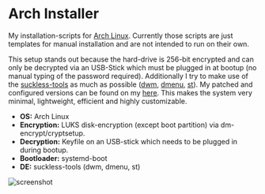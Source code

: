 # Arch Installer

My installation-scripts for [Arch Linux](https://www.archlinux.org/). Currently those scripts are just templates for manual installation and are not intended to run on their own.

This setup stands out because the hard-drive is 256-bit encrypted and can only be decrypted via an USB-Stick which must be plugged in at bootup (no manual typing of the password required). Additionally I try to make use of the [suckless-tools](https://suckless.org/philosophy/) as much as possible ([dwm](https://dwm.suckless.org/), [dmenu](https://tools.suckless.org/dmenu/), [st](https://st.suckless.org/)). My patched and configured versions can be found on my [here](https://github.com/astier). This makes the system very minimal, lightweight, efficient and highly customizable.

- **OS:** Arch Linux
- **Encryption:** LUKS disk-encryption (except boot partition) via dm-encrypt/cryptsetup.
- **Decryption:** Keyfile on an USB-stick which needs to be plugged in during bootup.
- **Bootloader:** systemd-boot
- **DE:** suckless-tools (dwm, dmenu, st)

![screenshot](https://github.com/astier/arch-installer/blob/master/screenshot.png)
